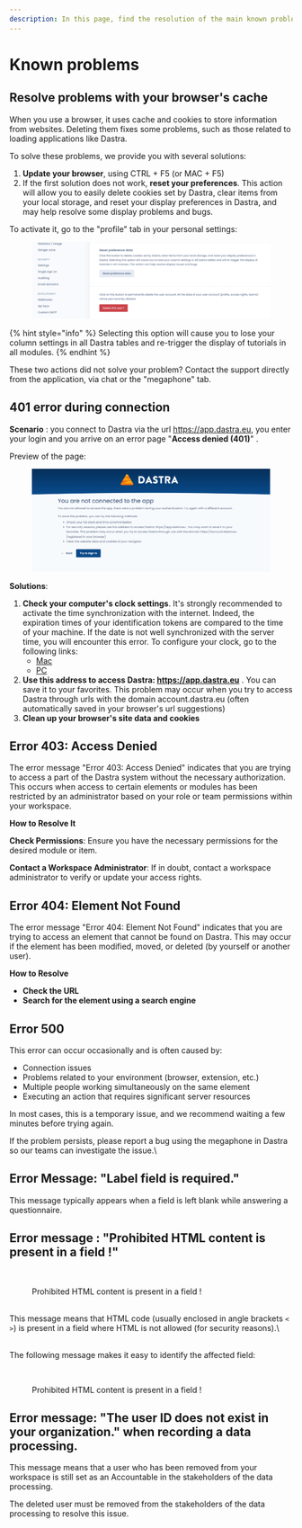 ```yaml
---
description: In this page, find the resolution of the main known problems.
---
```


# Known problems

## Resolve problems with your browser's cache

When you use a browser, it uses cache and cookies to store information from websites. Deleting them fixes some problems, such as those related to loading applications like Dastra.

To solve these problems, we provide you with several solutions:

1. **Update your browser**, using CTRL + F5 (or MAC + F5)&#x20;
2. If the first solution does not work, **reset your preferences**. This action will allow you to easily delete cookies set by Dastra, clear items from your local storage, and reset your display preferences in Dastra, and may help resolve some display problems and bugs.

To activate it, go to the "profile" tab in your personal settings:

<figure><img src="../.gitbook/assets/Capture d’écran 2023-02-17 à 16.01.14.png" alt=""><figcaption></figcaption></figure>

{% hint style="info" %}
Selecting this option will cause you to lose your column settings in all Dastra tables and re-trigger the display of tutorials in all modules.
{% endhint %}

These two actions did not solve your problem? Contact the support directly from the application, via chat or the "megaphone" tab.

##

## 401 error during connection

**Scenario** : you connect to Dastra via the url https://app.dastra.eu, you enter your login and you arrive on an error page "**Access denied (401)**" .&#x20;

Preview of the page:

<figure><img src="../.gitbook/assets/MicrosoftTeams-image.png" alt=""><figcaption></figcaption></figure>

**Solutions**:&#x20;

1. **Check your computer's clock settings**. It's strongly recommended to activate the time synchronization with the internet. Indeed, the expiration times of your identification tokens are compared to the time of your machine. If the date is not well synchronized with the server time, you will encounter this error. To configure your clock, go to the following links:
   * [Mac](https://support.apple.com/en-ca/guide/mac-help/mchlp2996/mac)
   * [PC](https://support.microsoft.com/en-us/windows/how-to-set-your-time-and-time-zone-dfaa7122-479f-5b98-2a7b-fa0b6e01b261)
2. **Use this address to access Dastra: https://app.dastra.eu** . You can save it to your favorites. This problem may occur when you try to access Dastra through urls with the domain account.dastra.eu (often automatically saved in your browser's url suggestions)
3. **Clean up your browser's site data and cookies**

##

## Error 403: Access Denied

The error message "Error 403: Access Denied" indicates that you are trying to access a part of the Dastra system without the necessary authorization. This occurs when access to certain elements or modules has been restricted by an administrator based on your role or team permissions within your workspace.

**How to Resolve It**

**Check Permissions**: Ensure you have the necessary permissions for the desired module or item.

**Contact a Workspace Administrator**: If in doubt, contact a workspace administrator to verify or update your access rights.

##

## Error 404: Element Not Found

The error message "Error 404: Element Not Found" indicates that you are trying to access an element that cannot be found on Dastra. This may occur if the element has been modified, moved, or deleted (by yourself or another user).

**How to Resolve**

* **Check the URL**
* **Search for the element using a search engine**

##

## Error 500

This error can occur occasionally and is often caused by:

* Connection issues
* Problems related to your environment (browser, extension, etc.)
* Multiple people working simultaneously on the same element
* Executing an action that requires significant server resources

In most cases, this is a temporary issue, and we recommend waiting a few minutes before trying again.

If the problem persists, please report a bug using the megaphone in Dastra so our teams can investigate the issue.\


##

## Error Message: "Label field is required."&#x20;

This message typically appears when a field is left blank while answering a questionnaire.



## Error message : "Prohibited HTML content is present in a field !"

<figure><img src="../.gitbook/assets/Capture d&#x27;écran 2025-03-04 165456.png" alt=""><figcaption><p>Prohibited HTML content is present in a field !</p></figcaption></figure>

\
This message means that HTML code (usually enclosed in angle brackets `< >`) is present in a field where HTML is not allowed (for security reasons).\


\
The following message makes it easy to identify the affected field:

<figure><img src="../.gitbook/assets/Capture d&#x27;écran 2025-03-04 165525.png" alt=""><figcaption><p>Prohibited HTML content is present in a field !</p></figcaption></figure>



## Error message: "The user ID does not exist in your organization." when recording a data processing.

This message means that a user who has been removed from your workspace is still set as an Accountable in the stakeholders of the data processing.

The deleted user must be removed from the stakeholders of the data processing to resolve this issue.
